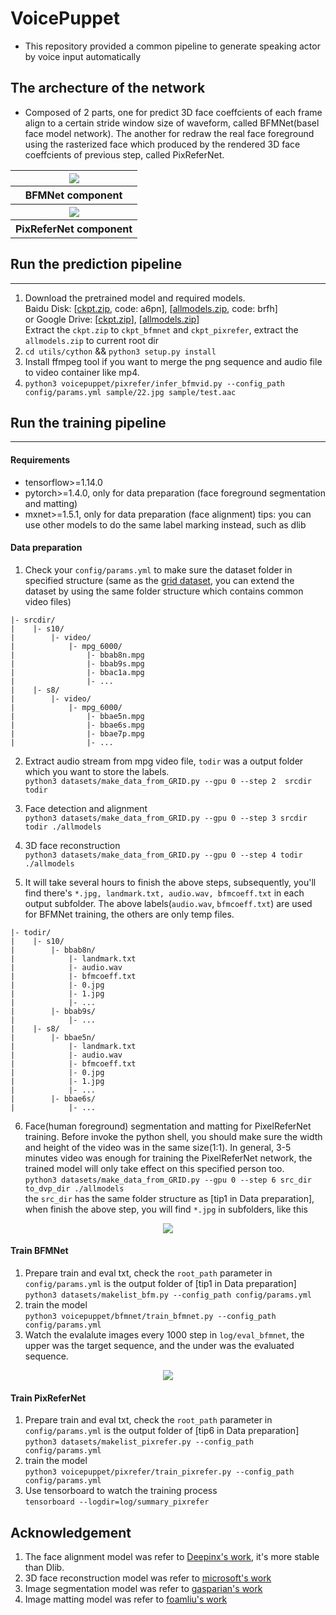 

# VoicePuppet #
 - This repository provided a common pipeline to generate speaking actor by voice input automatically

## The archecture of the network ##
 - Composed of 2 parts, one for predict 3D face coeffcients of each frame align to a certain stride window size of waveform, called BFMNet(basel face model network). The another for redraw the real face foreground using the rasterized face which produced by the rendered 3D face coeffcients of previous step, called PixReferNet.

<table>
  <tr>
    <th>
      <img src="https://github.com/taylorlu/voicepuppet/blob/master/res/1.png" >
    </th>
  </tr>
  <tr><th>
    BFMNet component
  </th></tr>
    <th>
      <img src="https://github.com/taylorlu/voicepuppet/blob/master/res/2.png" >
    </th>
  </tr>
  <tr><th>
    PixReferNet component
  </th></tr>
</table>


## Run the prediction pipeline ##
------------------------

 1. Download the pretrained model and required models.</br>
    Baidu Disk: [[ckpt.zip](https://pan.baidu.com/s/1cVIVFhSsEA1MbgqL7H7mMw), code: a6pn], [[allmodels.zip](https://pan.baidu.com/s/11FKHjGjnPtD2c7Ttg-mXng), code: brfh]</br>
    or Google Drive: [[ckpt.zip](https://drive.google.com/file/d/1RgMSQUL2pzvwCWGgnkvwxHxHeEnZ7FlN/view?usp=sharing)], [[allmodels.zip](https://drive.google.com/file/d/1Z1Pm39sp977nED_HHZtvn5glRrmiThwB/view?usp=sharing)]</br>
    Extract the `ckpt.zip` to `ckpt_bfmnet` and `ckpt_pixrefer`, extract the `allmodels.zip` to current root dir
 2. `cd utils/cython` && `python3 setup.py install`
 3. Install ffmpeg tool if you want to merge the png sequence and audio file to video container like mp4.
 4. `python3 voicepuppet/pixrefer/infer_bfmvid.py --config_path config/params.yml sample/22.jpg sample/test.aac`

## Run the training pipeline ##
------------------------

#### Requirements ####

 - tensorflow>=1.14.0
 - pytorch>=1.4.0, only for data preparation (face foreground segmentation and matting)
 - mxnet>=1.5.1, only for data preparation (face alignment)
 tips: you can use other models to do the same label marking instead, such as dlib

#### Data preparation ####

 1. Check your `config/params.yml` to make sure the dataset folder in specified structure (same as the [grid dataset](http://spandh.dcs.shef.ac.uk/gridcorpus/), you can extend the dataset by using the same folder structure which contains common video files)
```
|- srcdir/
|    |- s10/
|        |- video/
|            |- mpg_6000/
|                |- bbab8n.mpg
|                |- bbab9s.mpg
|                |- bbac1a.mpg
|                |- ...
|    |- s8/
|        |- video/
|            |- mpg_6000/
|                |- bbae5n.mpg
|                |- bbae6s.mpg
|                |- bbae7p.mpg
|                |- ...
```
 2. Extract audio stream from mpg video file, `todir` was a output folder which you want to store the labels.</br>
    `python3 datasets/make_data_from_GRID.py --gpu 0 --step 2  srcdir todir`

 3. Face detection and alignment</br>
    `python3 datasets/make_data_from_GRID.py --gpu 0 --step 3 srcdir todir ./allmodels`

 4. 3D face reconstruction</br>
    `python3 datasets/make_data_from_GRID.py --gpu 0 --step 4 todir ./allmodels`

 5. It will take several hours to finish the above steps, subsequently, you'll find there's `*.jpg, landmark.txt, audio.wav, bfmcoeff.txt` in each output subfolder. The above labels(`audio.wav`, `bfmcoeff.txt`) are used for BFMNet training, the others are only temp files.
```
|- todir/
|    |- s10/
|        |- bbab8n/
|            |- landmark.txt
|            |- audio.wav
|            |- bfmcoeff.txt
|            |- 0.jpg
|            |- 1.jpg
|            |- ...
|        |- bbab9s/
|            |- ...
|    |- s8/
|        |- bbae5n/
|            |- landmark.txt
|            |- audio.wav
|            |- bfmcoeff.txt
|            |- 0.jpg
|            |- 1.jpg
|            |- ...
|        |- bbae6s/
|            |- ...
```
 6. Face(human foreground) segmentation and matting for PixelReferNet training. Before invoke the python shell, you should make sure the width and height of the video was in the same size(1:1). In general, 3-5 minutes video was enough for training the PixelReferNet network, the trained model will only take effect on this specified person too.</br>
    `python3 datasets/make_data_from_GRID.py --gpu 0 --step 6 src_dir to_dvp_dir ./allmodels`</br>
the `src_dir` has the same folder structure as [tip1 in Data preparation], when finish the above step, you will find `*.jpg` in subfolders, like this
<div align="center">
<img src="https://github.com/taylorlu/voicepuppet/blob/master/sample/22.jpg">
</div>

#### Train BFMNet ####

1. Prepare train and eval txt, check the `root_path` parameter in `config/params.yml` is the output folder of [tip1 in Data preparation]</br>
    `python3 datasets/makelist_bfm.py --config_path config/params.yml`
2. train the model</br>
    `python3 voicepuppet/bfmnet/train_bfmnet.py --config_path config/params.yml`
3. Watch the evalalute images every 1000 step in `log/eval_bfmnet`, the upper was the target sequence, and the under was the evaluated sequence.
<div align="center">
<img src="https://github.com/taylorlu/voicepuppet/blob/master/res/3.jpg">
</div>

#### Train PixReferNet ####

1. Prepare train and eval txt, check the `root_path` parameter in `config/params.yml` is the output folder of [tip6 in Data preparation]</br>
    `python3 datasets/makelist_pixrefer.py --config_path config/params.yml`
2. train the model</br>
    `python3 voicepuppet/pixrefer/train_pixrefer.py --config_path config/params.yml`
3. Use tensorboard to watch the training process</br>
    `tensorboard --logdir=log/summary_pixrefer`

## Acknowledgement ##
1. The face alignment model was refer to [Deepinx's work](https://github.com/deepinx/deep-face-alignment), it's more stable than Dlib.
2. 3D face reconstruction model was refer to [microsoft's work](https://github.com/microsoft/Deep3DFaceReconstruction)
3. Image segmentation model was refer to [gasparian's work](https://github.com/gasparian/PicsArtHack-binary-segmentation)
4. Image matting model was refer to [foamliu's work](https://github.com/foamliu/Deep-Image-Matting)
